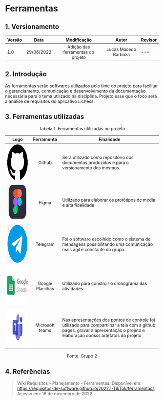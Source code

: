 # Ferramentas

## 1. Versionamento

| Versão | Data       |            Modificação            |        Autor         | Revisor |
| ------ | ---------- | :-------------------------------: | :------------------: | ------- |
| 1.0    | 29/06/2022 | Adição das ferramentas do projeto | Lucas Macedo Barboza | ---     |

## 2. Introdução

<p> As ferramentas serão softwares utilizados pelo time do projeto para facilitar o gerenciamento, comunicação e desenvolvimento da documentação necessária para o tema utilizado na disciplina. Projeto esse que o foco será a análise de requisitos do aplicativo Lichess. </p>

## 3. Ferramentas utilizadas

<div style="text-align: center">
<p>Tabela 1: Ferramentas utilizadas no projeto</p>
</div>

|                                                 Logo                                                  |    Ferramenta    | Finalidade                                                                                                                                                                   |
| :---------------------------------------------------------------------------------------------------: | :--------------: | ---------------------------------------------------------------------------------------------------------------------------------------------------------------------------- |
|  <img class="card-img img-fluid rounded" width="180" height="118" src="../docs/img/github-icon.png">  |      Github      | Será utilizado como repositório dos documentos produzidos e para o versionamento dos mesmos.                                                                                 |
|  <img class="card-img img-fluid rounded" width="180" height="128" src="../docs/img/figma-icon.jpeg">  |      Figma       | Utilizado para elaborar os protótipos de média e alta fidelidade                                                                                                             |
| <img class="card-img img-fluid rounded" width="200" height="128" src="../docs/img/telegram-icon.png"> |     Telegram     | Foi o software escolhido como o sistema de mensagens possibilitando uma comunicação mais ágil e constante do grupo.                                                          |
|  <img class="card-img img-fluid rounded" width="200" height="128" src="../docs/img/sheet-icon.png">   | Google Planilhas | Utilizado para construir o cronograma das atividades                                                                                                                         |
|  <img class="card-img img-fluid rounded" width="200" height="128" src="../docs/img/teams-icon.png">   | Microsoft teams  | Nas apresentações dos pontos de controle foi utilizado para compartilhar a tela com a github pages, gravar a apresentação o projeto e elaboração doosss artefatos do projeto |

<div style="text-align: center">
<p>Fonte: Grupo 2</p>
</div>

## 4. Referências

> Wiki Requisitos - Planejamento - Ferramentas. Disponível em: https://requisitos-de-software.github.io/2022.1-TikTok/ferramentas/. Acesso em: 16 de novembro de 2022.
